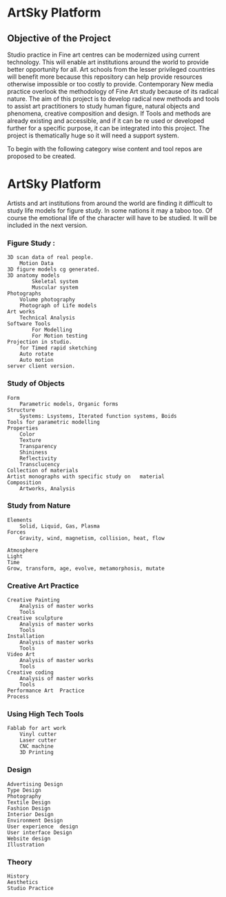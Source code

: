 # ArtSky Platform
## Objective of the Project
 Studio practice in Fine art centres can be modernized using current technology.  This will enable art institutions around the world to provide better opportunity for all. Art schools from the
 lesser privileged countries will benefit more because this repository can help provide resources otherwise
 impossible or too costly to provide.
 Contemporary New media practice overlook the methodology of Fine Art study because of its radical nature.
 The aim of this project is to develop radical new methods and tools  to assist art practitioners to study human figure,
 natural objects and phenomena, creative composition and design.
 If Tools and methods  are already existing and accessible, and if it can be re used or developed further  for
 a specific purpose, it can be integrated into this project.
 The project is thematically huge so it will need a support system.

 To begin with  the following category wise content and tool repos are proposed to be created.


# ArtSky Platform

Artists and art institutions from around the world are finding it difficult to study life models for figure study. In some nations it may a taboo too.
Of course the emotional life of the character will have to be studied. It will be included in the next version.

### Figure Study :
    3D scan data of real people.
        Motion Data
    3D figure models cg generated.
    3D anatomy models
	    	Skeletal system
	    	Muscular system
    Photographs
	    Volume photography
	    Photograph of Life models
	Art works
        Technical Analysis
    Software Tools
    		For Modelling
    	    For Motion testing
 	Projection in studio.
	    for Timed rapid sketching
	    Auto rotate
	    Auto motion
    server client version.

### Study of Objects
    Form
        Parametric models, Organic forms
    Structure
        Systems: Lsystems, Iterated function systems, Boids
 	Tools for parametric modelling
    Properties
        Color
        Texture
        Transparency
        Shininess
        Reflectivity
        Transclucency
 	Collection of materials
 	Artist monographs with specific study on   material
    Composition
        Artworks, Analysis

### Study from Nature
	Elements
    	Solid, Liquid, Gas, Plasma
    Forces
        Gravity, wind, magnetism, collision, heat, flow

	Atmosphere
    Light
    Time
    Grow, transform, age, evolve, metamorphosis, mutate

### Creative Art Practice
    Creative Painting
		Analysis of master works
		Tools
    Creative sculpture
		Analysis of master works
		Tools
    Installation
		Analysis of master works
		Tools
	Video Art
		Analysis of master works
		Tools
	Creative coding
		Analysis of master works
		Tools
	Performance Art  Practice
	Process 
 	
### Using High Tech Tools
	Fablab for art work
		Vinyl cutter
		Laser cutter
		CNC machine
		3D Printing


### Design
    Advertising Design
    Type Design
    Photography
    Textile Design
    Fashion Design
    Interior Design
    Environment Design
    User experience  design
    User interface Design
    Website design
    Illustration

### Theory
	History
	Aesthetics
	Studio Practice
